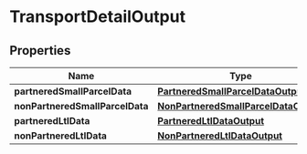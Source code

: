 # TransportDetailOutput

## Properties
Name | Type | Description | Notes
------------ | ------------- | ------------- | -------------
**partneredSmallParcelData** | [**PartneredSmallParcelDataOutput**](PartneredSmallParcelDataOutput.md) |  |  [optional]
**nonPartneredSmallParcelData** | [**NonPartneredSmallParcelDataOutput**](NonPartneredSmallParcelDataOutput.md) |  |  [optional]
**partneredLtlData** | [**PartneredLtlDataOutput**](PartneredLtlDataOutput.md) |  |  [optional]
**nonPartneredLtlData** | [**NonPartneredLtlDataOutput**](NonPartneredLtlDataOutput.md) |  |  [optional]
